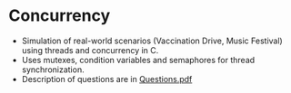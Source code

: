 # Concurrency

- Simulation of real-world scenarios (Vaccination Drive, Music Festival) using threads and concurrency in C.
- Uses mutexes, condition variables and semaphores for thread synchronization.
- Description of questions are in [Questions.pdf](Questions.pdf)
